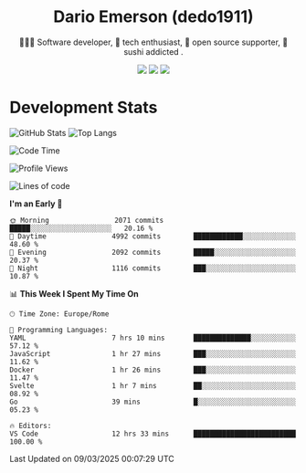 <div align="center">
  
# Dario Emerson (dedo1911)
👨🏼‍💻 Software developer, 🔧 tech enthusiast, 🙌 open source supporter, 🍣 sushi addicted .

[![](https://img.shields.io/badge/-Linkedin-informational?style=for-the-badge&logo=linkedin&logoColor=white&color=2867B2)](http://linkedin.com/in/dedo1911)
[![](https://img.shields.io/badge/-Telegram-informational?style=for-the-badge&logo=telegram&logoColor=white&color=0088cc)](https://t.me/dedo1911)
[![](https://img.shields.io/badge/-Facebook-informational?style=for-the-badge&logo=facebook&logoColor=white&color=3b5998)](https://fb.com/dedo1911)

</div>

# Development Stats

![GitHub Stats](https://github-readme-stats.vercel.app/api?username=dedo1911&hide=&count_private=true&title_color=84cc16&text_color=ffffff&icon_color=84cc16&bg_color=1c1917&hide_border=true&border_radius=0&show_icons=true)
![Top Langs](https://github-readme-stats.vercel.app/api/top-langs/?username=dedo1911&theme=chartreuse-dark&layout=compact)

<!--START_SECTION:waka-->
![Code Time](http://img.shields.io/badge/Code%20Time-1%2C570%20hrs%2055%20mins-blue)

![Profile Views](http://img.shields.io/badge/Profile%20Views-3-blue)

![Lines of code](https://img.shields.io/badge/From%20Hello%20World%20I%27ve%20Written-3.2%20million%20lines%20of%20code-blue)

**I'm an Early 🐤** 

```text
🌞 Morning                2071 commits        █████░░░░░░░░░░░░░░░░░░░░   20.16 % 
🌆 Daytime                4992 commits        ████████████░░░░░░░░░░░░░   48.60 % 
🌃 Evening                2092 commits        █████░░░░░░░░░░░░░░░░░░░░   20.37 % 
🌙 Night                  1116 commits        ███░░░░░░░░░░░░░░░░░░░░░░   10.87 % 
```


📊 **This Week I Spent My Time On** 

```text
🕑︎ Time Zone: Europe/Rome

💬 Programming Languages: 
YAML                     7 hrs 10 mins       ██████████████░░░░░░░░░░░   57.12 % 
JavaScript               1 hr 27 mins        ███░░░░░░░░░░░░░░░░░░░░░░   11.62 % 
Docker                   1 hr 26 mins        ███░░░░░░░░░░░░░░░░░░░░░░   11.47 % 
Svelte                   1 hr 7 mins         ██░░░░░░░░░░░░░░░░░░░░░░░   08.92 % 
Go                       39 mins             █░░░░░░░░░░░░░░░░░░░░░░░░   05.23 % 

🔥 Editors: 
VS Code                  12 hrs 33 mins      █████████████████████████   100.00 % 
```


 Last Updated on 09/03/2025 00:07:29 UTC
<!--END_SECTION:waka-->

<!--
**dedo1911/dedo1911** is a ✨ _special_ ✨ repository because its `README.md` (this file) appears on your GitHub profile.

Here are some ideas to get you started:

- 🔭 I’m currently working on ...
- 🌱 I’m currently learning ...
- 👯 I’m looking to collaborate on ...
- 🤔 I’m looking for help with ...
- 💬 Ask me about ...
- 📫 How to reach me: ...
- 😄 Pronouns: ...
- ⚡ Fun fact: ...
-->
